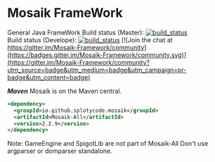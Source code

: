 # Mosaik FrameWork
General Java FrameWork
Build status (Master): [![build_status](https://travis-ci.org/SplotyCode/Mosaik-Framework.svg?branch=master)](https://travis-ci.org/SplotyCode/Mosaik-Framework)<br>
Build status (Develope): [![build_status](https://travis-ci.org/SplotyCode/Mosaik-Framework.svg?branch=develop)](https://travis-ci.org/SplotyCode/Mosaik-Framework) [![Join the chat at https://gitter.im/Mosaik-Framework/community](https://badges.gitter.im/Mosaik-Framework/community.svg)](https://gitter.im/Mosaik-Framework/community?utm_source=badge&utm_medium=badge&utm_campaign=pr-badge&utm_content=badge)

***Maven***
Mosaik is on the Maven central.
```xml
<dependency>
  <groupId>io.github.splotycode.mosaik</groupId>
  <artifactId>Mosaik-All</artifactId>
  <version>2.2.9</version>
</dependency>
```
Note: GameEngine and SpigotLib are not part of Mosaik-All
Don't use argparser or domparser standalone. 
